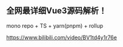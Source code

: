 ## 全网最详细Vue3源码解析！

mono repo + TS + yarn(pnpm) + rollup

https://www.bilibili.com/video/BV1td4y1r76e


